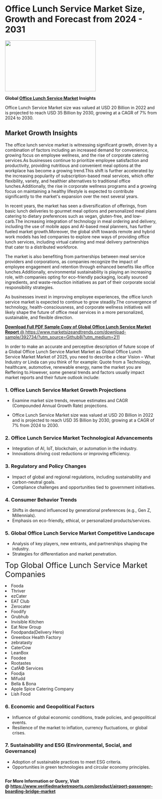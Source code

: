 <H1>Office Lunch Service Market Size, Growth and Forecast from 2024 - 2031</H1><img class="aligncenter size-medium wp-image-584254" src="https://thirdeyenews.in/wp-content/uploads/2024/09/Global-Market-Research-300x168.jpeg" alt="" width="300" height="168" /><p><strong>Global&nbsp;<a href="https://www.marketsizeandtrends.com/download-sample/392734/?utm_source=Github8j?utm_medium=211">Office Lunch Service Market</a> Insights</strong></p><p>Office Lunch Service Market size was valued at USD 20 Billion in 2022 and is projected to reach USD 35 Billion by 2030, growing at a CAGR of 7% from 2024 to 2030.</p><p><h2>Market Growth Insights</h2> <p>The office lunch service market is witnessing significant growth, driven by a combination of factors including an increased demand for convenience, growing focus on employee wellness, and the rise of corporate catering services.As businesses continue to prioritize employee satisfaction and productivity, providing nutritious and convenient meal options at the workplace has become a growing trend.This shift is further accelerated by the increasing popularity of subscription-based meal services, which offer flexibility, variety, and healthier alternatives to traditional office lunches.Additionally, the rise in corporate wellness programs and a growing focus on maintaining a healthy lifestyle is expected to contribute significantly to the market's expansion over the next several years.</p> <p><a href="#"></a></p> <p>In recent years, the market has seen a diversification of offerings, from basic lunch deliveries to gourmet meal options and personalized meal plans catering to dietary preferences such as vegan, gluten-free, and low-carb.The increasing integration of technology in meal ordering and delivery, including the use of mobile apps and AI-based meal planners, has further fueled market growth.Moreover, the global shift towards remote and hybrid work models has led companies to explore new ways of providing office lunch services, including virtual catering and meal delivery partnerships that cater to a distributed workforce.</p> <p>The market is also benefiting from partnerships between meal service providers and corporations, as companies recognize the impact of employee engagement and retention through enhanced benefits like office lunches.Additionally, environmental sustainability is playing an increasing role, with companies opting for eco-friendly packaging, locally sourced ingredients, and waste-reduction initiatives as part of their corporate social responsibility strategies.</p> <p>As businesses invest in improving employee experiences, the office lunch service market is expected to continue to grow steadily.The convergence of technology, health-consciousness, and corporate wellness initiatives will likely shape the future of office meal services in a more personalized, sustainable, and flexible direction.</p> <p><a href="#"></p><p><span class=""><strong>Download Full PDF Sample Copy of Global Office Lunch Service Market Report</strong> @ <a href="https://www.marketsizeandtrends.com/download-sample/392734/?utm_source=Github8j?utm_medium=211" target="_blank">https://www.marketsizeandtrends.com/download-sample/392734/?utm_source=Github8j?utm_medium=211</a></span></p><p>In order to make an accurate and perceptive description of future scope of a Global&nbsp;Office Lunch Service Market Market as Global&nbsp;Office Lunch Service Market Market of 2025, you need to describe a clear Vision &ndash; What Industry or Linda can you think of for example: Quote from a Technology, healthcare, automotive, renewable energy, name the market you are Reffering to.However, some general trends and factors usually impact market reports and their future outlook include:</p><h3>1.&nbsp;<strong>Office Lunch Service Market Growth Projections</strong></h3><ul><li>Examine market size trends, revenue estimates and CAGR (Compounded Annual Growth Rate) projections.</li><li><p>Office Lunch Service Market size was valued at USD 20 Billion in 2022 and is projected to reach USD 35 Billion by 2030, growing at a CAGR of 7% from 2024 to 2030.</p></li></ul><h3>2.&nbsp;<strong>Office Lunch Service Market Technological Advancements</strong></h3><ul><li>Integration of AI, IoT, blockchain, or automation in the industry.</li><li>Innovations driving cost reductions or improving efficiency.</li></ul><h3>3.&nbsp;<strong>Regulatory and Policy Changes</strong></h3><ul><li>Impact of global and regional regulations, including sustainability and carbon-neutral goals.</li><li>Compliance challenges and opportunities tied to government initiatives.</li></ul><h3>4.&nbsp;<strong>Consumer Behavior Trends</strong></h3><ul><li>Shifts in demand influenced by generational preferences (e.g., Gen Z, Millennials).</li><li>Emphasis on eco-friendly, ethical, or personalized products/services.</li></ul><h3>5.&nbsp;<strong>Global Office Lunch Service Market Competitive Landscape</strong></h3><ul><li>Analysis of key players, new entrants, and partnerships shaping the industry.</li><li>Strategies for differentiation and market penetration.</li></ul><p data-pm-slice="1 1 []"><span style="color: inherit; font-family: inherit; font-size: 25px;">Top Global Office Lunch Service Market Companies</span></p><div class="" data-test-id=""><p><li>Fooda</li><li> Thriver</li><li> ezCater</li><li> EAT Club</li><li> Zerocater</li><li> Foodify</li><li> Grubhub</li><li> Invisible Kitchen</li><li> Eat Now Group</li><li> Foodpanda(Delivery Hero)</li><li> Greenbox Health Factory</li><li> zebratasty</li><li> CaterCow</li><li> LeanBox</li><li> Foodee</li><li> Rootastes</li><li> CafÃ© Services</li><li> Foodja</li><li> Mifudd</li><li> Bella & Bona</li><li> Apple Spice Catering Company</li><li> Lish Food</li></p></div><h3>6.&nbsp;<strong>Economic and Geopolitical Factors</strong></h3><ul><li>Influence of global economic conditions, trade policies, and geopolitical events.</li><li>Resilience of the market to inflation, currency fluctuations, or global crises.</li></ul><h3>7.&nbsp;<strong>Sustainability and ESG (Environmental, Social, and Governance)</strong></h3><ul><li>Adoption of sustainable practices to meet ESG criteria.</li><li>Opportunities in green technologies and circular economy principles.</li></ul><h2><strong style="font-size: 14px;">For More Information or Query, Visit @&nbsp;</strong><a style="background-color: #ffffff; font-size: 14px;" href="https://www.marketsizeandtrends.com/report/office-lunch-service-market/" target="_blank">https://www.verifiedmarketreports.com/product/airport-passenger-boarding-bridge-market</a></h2>